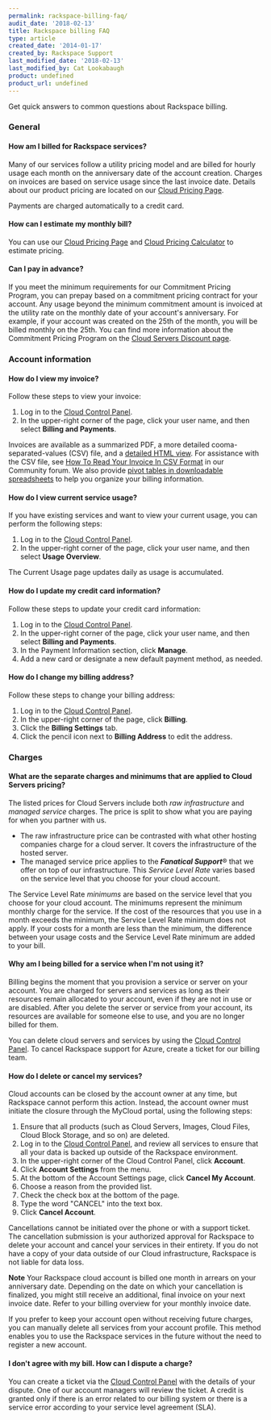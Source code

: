 ```yaml
---
permalink: rackspace-billing-faq/
audit_date: '2018-02-13'
title: Rackspace billing FAQ
type: article
created_date: '2014-01-17'
created_by: Rackspace Support
last_modified_date: '2018-02-13'
last_modified_by: Cat Lookabaugh
product: undefined
product_url: undefined
---
```


Get quick answers to common questions about Rackspace billing.

### General

#### How am I billed for Rackspace services?

Many of our services follow a utility pricing model and are billed for
hourly usage each month on the anniversary date of the account creation.
Charges on invoices are based on service usage since the last invoice
date. Details about our product pricing are located on our [Cloud Pricing Page](http://www.rackspace.com/cloud/public-pricing/).

Payments are charged automatically to a credit card.

#### How can I estimate my monthly bill?

You can use our [Cloud Pricing Page](http://www.rackspace.com/cloud/public-pricing/) and [Cloud Pricing Calculator](http://www.rackspace.com/calculator/) to estimate pricing.

#### Can I pay in advance?

If you meet the minimum requirements for our Commitment Pricing Program, you can 
prepay based on a commitment pricing contract for your account. Any usage beyond the minimum 
commitment amount is invoiced at the utility rate on the monthly date of your
account's anniversary. For example, if your account was created on the 25th of the month, 
you will be billed monthly on the 25th. You can find more information about the Commitment Pricing
Program on the [Cloud Servers Discount page](http://www.rackspace.com/cloud/servers/discounts/).

### Account information

#### How do I view my invoice?

Follow these steps to view your invoice:

1.  Log in to the [Cloud Control Panel](https://mycloud.rackspace.com).
2.  In the upper-right corner of the page, click your user name, and then select **Billing and Payments**.

Invoices are available as a summarized PDF, a more detailed cooma-separated-values (CSV) file, and a [detailed HTML view](/how-to/detailed-invoices-overview/).
For assistance with the CSV file, see [How To Read Your Invoice In CSV Format](https://community.rackspace.com/products/f/25/t/4950) in our
Community forum. We also provide [pivot tables in downloadable spreadsheets](/how-to/use-pivot-tables-with-your-cloud-billing-invoice)
to help you organize your billing information.

#### How do I view current service usage?

If you have existing services and want to view your current usage, you
can perform the following steps:

1.  Log in to the [Cloud Control Panel](https://mycloud.rackspace.com).
2.  In the upper-right corner of the page, click your user name, and then select **Usage Overview**.

The Current Usage page updates daily as usage is accumulated.

#### How do I update my credit card information?

Follow these steps to update your credit card information:

1.  Log in to the [Cloud Control Panel](https://mycloud.rackspace.com).
2.  In the upper-right corner of the page, click your user name, and then select **Billing and Payments**.
3.  In the Payment Information section, click **Manage**.
4.  Add a new card or designate a new default payment method, as needed.

#### How do I change my billing address?

Follow these steps to change your billing address:

1.  Log in to the [Cloud Control Panel](https://mycloud.rackspace.com).
2.  In the upper-right corner of the page, click **Billing**.
3.  Click the **Billing Settings** tab.
3.  Click the pencil icon next to **Billing Address** to edit the address.

### Charges

#### What are the separate charges and minimums that are applied to Cloud Servers pricing?

The listed prices for Cloud Servers include both *raw
infrastructure* and *managed service* charges. The price is split to
show what you are paying for when you partner with us.

-   The raw infrastructure price can be contrasted with what other
    hosting companies charge for a cloud server. It covers the
    infrastructure of the hosted server.
-   The managed service price applies to the ***Fanatical Support***&reg;
    that we offer on top of our infrastructure. This *Service Level
    Rate* varies based on the service level that you choose for your
    cloud account.

The Service Level Rate *minimums* are based on the service level that you
choose for your cloud account. The minimums represent the minimum
monthly charge for the service. If the cost of the resources that you use in
a month exceeds the minimum, the Service Level Rate minimum does
not apply. If your costs for a month are less than the minimum, the
difference between your usage costs and the Service Level Rate minimum
are added to your bill.

#### Why am I being billed for a service when I'm not using it?

Billing begins the moment that you provision a service or server on your
account. You are charged for servers and services as long as their
resources remain allocated to your account, even if they are not in use
or are disabled. After you delete the server or service from your
account, its resources are available for someone else to use, and you are no
longer billed for them.

You can delete cloud servers and services by using the [Cloud Control Panel](http://mycloud.rackspace.com). To cancel Rackspace support for Azure, create a ticket for our billing team.

#### How do I delete or cancel my services?

Cloud accounts can be closed by the account owner at any time, but Rackspace cannot 
perform this action. Instead, the account owner must initiate the closure through the MyCloud portal, 
using the following steps: 

1. Ensure that all products (such as Cloud Servers, Images, Cloud Files, Cloud 
Block Storage, and so on) are deleted. 
2. Log in to the [Cloud Control Panel](https://mycloud.rackspace.com/), and
review all services to ensure that all your data is backed up outside of
the Rackspace environment. 
3.  In the upper-right corner of the Cloud Control Panel, click **Account**.
4.  Click **Account Settings** from the menu.
5.  At the bottom of the Account Settings page, click **Cancel My Account**.
6.  Choose a reason from the provided list.
7.  Check the check box at the bottom of the page.
8.  Type the word "CANCEL" into the text box.
9.  Click **Cancel Account**.

Cancellations cannot be initiated over the phone or with a support ticket. The cancellation
submission is your authorized approval for Rackspace to delete your account and
cancel your services in their entirety.  If you do not 
have a copy of your data outside of our Cloud infrastructure, Rackspace is not liable for data loss.

**Note** Your Rackspace cloud account is billed one month in arrears on your anniversary date. 
Depending on the date on which your cancellation is finalized, you might still receive an 
additional, final invoice on your next invoice date. Refer to your billing overview 
for your monthly invoice date.

If you prefer to keep your account open without receiving future charges,
you can manually delete all services from your account profile. This
method enables you to use the Rackspace services in the future without
the need to register a new account.

#### I don't agree with my bill. How can I dispute a charge?

You can create a ticket via the [Cloud Control Panel](https://mycloud.rackspace.com/) with the details of your dispute. One of our account managers will review the ticket. A credit is granted only if there is an error related to our billing system or there is a service error according to your service level agreement (SLA).

